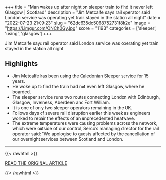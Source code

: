 +++
title = "Man wakes up after night on sleeper train to find it never left Glasgow | Scotland"
description = "Jim Metcalfe says rail operator said London service was operating yet train stayed in the station all night"
date = "2022-07-23 21:09:23"
slug = "62dc635dc5068752731f8b2e"
image = "https://i.imgur.com/ONCh0Gy.jpg"
score = "1193"
categories = ['sleeper', 'using', 'glasgow']
+++

Jim Metcalfe says rail operator said London service was operating yet train stayed in the station all night

## Highlights

- Jim Metcalfe has been using the Caledonian Sleeper service for 15 years.
- He woke up to find the train had not even left Glasgow, where he boarded.
- The sleeper service runs two routes connecting London with Edinburgh, Glasgow, Inverness, Aberdeen and Fort William.
- It is one of only two sleeper operators remaining in the UK.
- Follows days of severe rail disruption earlier this week as engineers worked to repair the effects of an unprecedented heatwave.
- The extreme temperatures were causing problems across the network, which were outside of our control, Serco’s managing director for the rail operator said: “We apologise to guests affected by the cancellation of our overnight services between Scotland and London.

---

{{< rawhtml >}}
  <p class="article-category">
    <a target="_blank" href="https://www.theguardian.com/uk-news/2022/jul/22/passenger-spent-night-on-scotland-to-london-sleeper-train-but-went-nowhere?CMP=fb_gu&amp;utm_medium=Social&amp;utm_source=Facebook&amp;fbclid=IwAR0hg3ylDtjlOpxRKHlgeMJ2wqvK1oCkS-MNXB_nOS8fcnnjoGQVEYfa56o#Echobox=1658568403">READ THE ORIGINAL ARTICLE</a>
  </p>
{{< /rawhtml >}}
